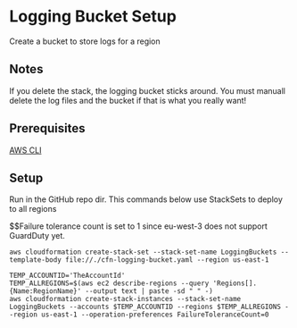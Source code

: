 # Logging Bucket Setup
Create a bucket to store logs for a region

## Notes
If you delete the stack, the logging bucket sticks around. You must manuall delete the log files and the bucket if that is what you really want!

## Prerequisites
[AWS CLI](http://docs.aws.amazon.com/rekognition/latest/dg/setup-awscli.html)

## Setup
Run in the GitHub repo dir. This commands below use StackSets to deploy to all regions

$$$$$$$$$$$$$$$$$$$$$$$$$$$$$$Failure tolerance count is set to 1 since eu-west-3 does not support GuardDuty yet.

```
aws cloudformation create-stack-set --stack-set-name LoggingBuckets --template-body file://./cfn-logging-bucket.yaml --region us-east-1

TEMP_ACCOUNTID='TheAccountId'
TEMP_ALLREGIONS=$(aws ec2 describe-regions --query 'Regions[].{Name:RegionName}' --output text | paste -sd " " -)
aws cloudformation create-stack-instances --stack-set-name LoggingBuckets --accounts $TEMP_ACCOUNTID --regions $TEMP_ALLREGIONS --region us-east-1 --operation-preferences FailureToleranceCount=0